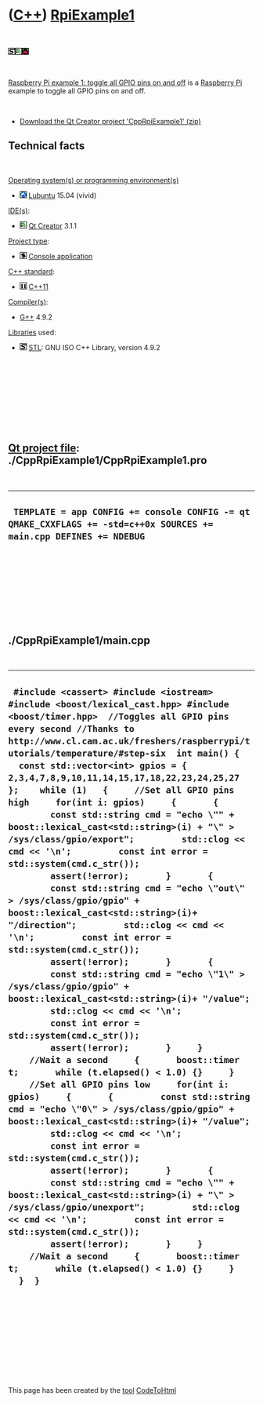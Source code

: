 
 

 

 

 

 

([C++](Cpp.md)) [RpiExample1](CppRpiExample1.md)
==================================================

 

![STL](PicStl.png)![Qt
Creator](PicQtCreator.png)![Raspbian](PicRaspbian.png)

 

[Raspberry Pi example 1: toggle all GPIO pins on and
off](CppRpiExample1.md) is a [Raspberry Pi](CppRpi.md) example to
toggle all GPIO pins on and off.

 

-   [Download the Qt Creator project
    'CppRpiExample1' (zip)](CppRpiExample1.zip)

Technical facts
---------------

 

[Operating system(s) or programming environment(s)](CppOs.md)

-   ![Lubuntu](PicLubuntu.png) [Lubuntu](CppLubuntu.md) 15.04 (vivid)

[IDE(s)](CppIde.md):

-   ![Qt Creator](PicQtCreator.png) [Qt Creator](CppQtCreator.md) 3.1.1

[Project type](CppQtProjectType.md):

-   ![console](PicConsole.png) [Console
    application](CppConsoleApplication.md)

[C++ standard](CppStandard.md):

-   ![C++11](PicCpp11.png) [C++11](Cpp11.md)

[Compiler(s)](CppCompiler.md):

-   [G++](CppGpp.md) 4.9.2

[Libraries](CppLibrary.md) used:

-   ![STL](PicStl.png) [STL](CppStl.md): GNU ISO C++ Library, version
    4.9.2

 

 

 

 

 

[Qt project file](CppQtProjectFile.md): ./CppRpiExample1/CppRpiExample1.pro
----------------------------------------------------------------------------

 

  ---------------------------------------------------------------------------------------------------------------------
  ` TEMPLATE = app CONFIG += console CONFIG -= qt QMAKE_CXXFLAGS += -std=c++0x SOURCES += main.cpp DEFINES += NDEBUG`
  ---------------------------------------------------------------------------------------------------------------------

 

 

 

 

 

./CppRpiExample1/main.cpp
-------------------------

 

  ----------------------------------------------------------------------------------------------------------------------------------------------------------------------------------------------------------------------------------------------------------------------------------------------------------------------------------------------------------------------------------------------------------------------------------------------------------------------------------------------------------------------------------------------------------------------------------------------------------------------------------------------------------------------------------------------------------------------------------------------------------------------------------------------------------------------------------------------------------------------------------------------------------------------------------------------------------------------------------------------------------------------------------------------------------------------------------------------------------------------------------------------------------------------------------------------------------------------------------------------------------------------------------------------------------------------------------------------------------------------------------------------------------------------------------------------------------------------------------------------------------------------------------------------------------------------------------------------------------------------------------------------------------------------------------------------------------------------------------------------------------------------------------------------------------------------------------------------------------------------------------------------------------------------------------------------
  ` #include <cassert> #include <iostream> #include <boost/lexical_cast.hpp> #include <boost/timer.hpp>  //Toggles all GPIO pins every second //Thanks to http://www.cl.cam.ac.uk/freshers/raspberrypi/tutorials/temperature/#step-six  int main() {   const std::vector<int> gpios = { 2,3,4,7,8,9,10,11,14,15,17,18,22,23,24,25,27 };    while (1)   {     //Set all GPIO pins high     for(int i: gpios)     {       {         const std::string cmd = "echo \"" + boost::lexical_cast<std::string>(i) + "\" > /sys/class/gpio/export";         std::clog << cmd << '\n';         const int error = std::system(cmd.c_str());         assert(!error);       }       {         const std::string cmd = "echo \"out\" > /sys/class/gpio/gpio" + boost::lexical_cast<std::string>(i)+ "/direction";         std::clog << cmd << '\n';         const int error = std::system(cmd.c_str());         assert(!error);       }       {         const std::string cmd = "echo \"1\" > /sys/class/gpio/gpio" + boost::lexical_cast<std::string>(i)+ "/value";         std::clog << cmd << '\n';         const int error = std::system(cmd.c_str());         assert(!error);       }     }     //Wait a second     {       boost::timer t;       while (t.elapsed() < 1.0) {}     }     //Set all GPIO pins low     for(int i: gpios)     {       {         const std::string cmd = "echo \"0\" > /sys/class/gpio/gpio" + boost::lexical_cast<std::string>(i)+ "/value";         std::clog << cmd << '\n';         const int error = std::system(cmd.c_str());         assert(!error);       }       {         const std::string cmd = "echo \"" + boost::lexical_cast<std::string>(i) + "\" > /sys/class/gpio/unexport";         std::clog << cmd << '\n';         const int error = std::system(cmd.c_str());         assert(!error);       }     }     //Wait a second     {       boost::timer t;       while (t.elapsed() < 1.0) {}     }   }  }`
  ----------------------------------------------------------------------------------------------------------------------------------------------------------------------------------------------------------------------------------------------------------------------------------------------------------------------------------------------------------------------------------------------------------------------------------------------------------------------------------------------------------------------------------------------------------------------------------------------------------------------------------------------------------------------------------------------------------------------------------------------------------------------------------------------------------------------------------------------------------------------------------------------------------------------------------------------------------------------------------------------------------------------------------------------------------------------------------------------------------------------------------------------------------------------------------------------------------------------------------------------------------------------------------------------------------------------------------------------------------------------------------------------------------------------------------------------------------------------------------------------------------------------------------------------------------------------------------------------------------------------------------------------------------------------------------------------------------------------------------------------------------------------------------------------------------------------------------------------------------------------------------------------------------------------------------------------

 

 

 

 

 

 

This page has been created by the [tool](Tools.md)
[CodeToHtml](ToolCodeToHtml.md)
